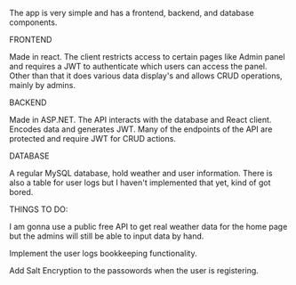 The app is very simple and has a frontend, backend, and database components.

FRONTEND

Made in react. The client restricts access to certain pages like Admin panel and requires a JWT to authenticate which users can access the panel. Other than that it does various data display's and allows CRUD operations, mainly by admins.

BACKEND

Made in ASP.NET. The API interacts with the database and React client. Encodes data and generates JWT. Many of the endpoints of the API are protected and require JWT for CRUD actions.

DATABASE

A regular MySQL database, hold weather and user information. There is also a table for user logs but I haven't implemented that yet, kind of got bored.

THINGS TO DO:

I am gonna use a public free API to get real weather data for the home page but the admins will still be able to input data by hand.

Implement the user logs bookkeeping functionality.

Add Salt Encryption to the passowords when the user is registering.

